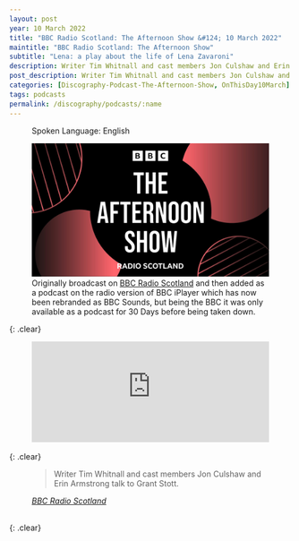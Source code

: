 ```yaml
---
layout: post
year: 10 March 2022
title: "BBC Radio Scotland: The Afternoon Show &#124; 10 March 2022"
maintitle: "BBC Radio Scotland: The Afternoon Show"
subtitle: "Lena: a play about the life of Lena Zavaroni"
description: Writer Tim Whitnall and cast members Jon Culshaw and Erin Armstrong talk to Grant Stott.
post_description: Writer Tim Whitnall and cast members Jon Culshaw and Erin Armstrong talk to Grant Stott.
categories: [Discography-Podcast-The-Afternoon-Show, OnThisDay10March]
tags: podcasts
permalink: /discography/podcasts/:name
---
```


<figure class="fig3">
<p>Spoken Language: English</p>
<a href="/assets/images/BBC-PIDs/1920xn/p0f0bknv.jpg"><img src="/assets/images/BBC-PIDs/1920xn/p0f0bknv.jpg" class="full-width zoom-in" /></a>
Originally broadcast on <a class="external-link" href="https://www.bbc.co.uk/programmes/p0btq2m8">BBC Radio Scotland</a> and then added as a podcast on the radio version of BBC iPlayer which has now been rebranded as BBC Sounds, but being the BBC it was only available as a podcast for 30 Days before being taken down.
</figure>

{: .clear}

<figure class="fig3">
<iframe src="https://www.listennotes.com/podcasts/the-afternoon-show/lena-a-play-about-the-life-2dnr5Nqj3JY/embed/" height="180px" width="100%" style="width: 1px; min-width: 100%;" frameborder="0" scrolling="no" loading="lazy"></iframe>
</figure>

{: .clear}

<figure class="fig3">
<blockquote>Writer Tim Whitnall and cast members Jon Culshaw and Erin Armstrong talk to Grant Stott.</blockquote>
<cite><a class="external-link" href="https://www.bbc.co.uk/programmes/p0btq2m8">BBC Radio Scotland</a></cite>
</figure>

<br />{: .clear}

